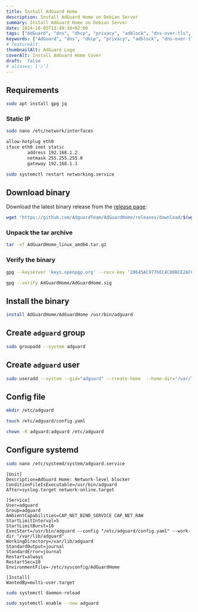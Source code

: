 ```yaml
---
title: Install AdGuard Home
description: Install AdGuard Home on Debian Server
summary: Install AdGuard Home on Debian Server
date: 2024-10-05T13:49:38+02:00
tags: ["AdGuard", "dns", "dhcp", "privacy", "adblock", "dns-over-tls", "dns-over-https", "golang"]
keywords: ["AdGuard", "dns", "dhcp", "privacy", "adblock", "dns-over-tls", "dns-over-https", "golang"]
# featureAlt:
thumbnailAlt: AdGuard Logo
coverAlt: Install AdGuard Home Cover
draft:  false
# aliases: ['/']
---
```


## Requirements

```bash
sudo apt install gpg jq
```

### Static IP

```bash
sudo nano /etc/network/interfaces
```

```bash
allow-hotplug eth0
iface eth0 inet static
        address 192.168.1.2
        netmask 255.255.255.0
        gateway 192.168.1.1
```

```bash
sudo systemctl restart networking.service 
```

## Download binary

Download the latest binary release from the [release page](https://github.com/AdguardTeam/AdGuardHome/releases/):

```bash
wget "https://github.com/AdguardTeam/AdGuardHome/releases/download/$(wget -q -O- 'https://api.github.com/repos/AdguardTeam/AdGuardHome/releases/latest' | jq -r '.tag_name')/AdGuardHome_linux_amd64.tar.gz"
```

### Unpack the tar archive

```bash
tar -xf AdGuardHome_linux_amd64.tar.gz
```

### Verify the binary


```bash
gpg --keyserver 'keys.openpgp.org' --recv-key '28645AC9776EC4C00BCE2AFC0FE641E7235E2EC6'
```

```bash
gpg --verify AdGuardHome/AdGuardHome.sig
```

## Install the binary

```bash
install AdGuardHome/AdGuardHome /usr/bin/adguard
```

## Create `adguard` group

```bash
sudo groupadd --system adguard
```

## Create `adguard` user

```bash
sudo useradd --system --gid="adguard" --create-home  --home-dir="/var/lib/adguard" --shell="/usr/sbin/nologin" adguard
```

## Config file

```bash
mkdir /etc/adguard
```

```bash
touch /etc/adguard/config.yaml
```

```bash
chown -R adguard:adguard /etc/adguard
```

## Configure systemd


```bash
sudo nano /etc/systemd/system/adguard.service
```

```systemd
[Unit]
Description=AdGuard Home: Network-level blocker
ConditionFileIsExecutable=/usr/bin/adguard
After=syslog.target network-online.target 

[Service]
User=adguard
Group=adguard
AmbientCapabilities=CAP_NET_BIND_SERVICE CAP_NET_RAW
StartLimitInterval=5
StartLimitBurst=10
ExecStart=/usr/bin/adguard --config "/etc/adguard/config.yaml" --work-dir "/var/lib/adguard"
WorkingDirectory=/var/lib/adguard
StandardOutput=journal
StandardError=journal
Restart=always
RestartSec=10
EnvironmentFile=-/etc/sysconfig/AdGuardHome

[Install]
WantedBy=multi-user.target
```

```bash
sudo systemctl daemon-reload
```

```bash
sudo systemctl enable --now adguard
```